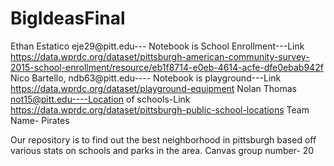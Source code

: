 # BigIdeasFinal
Ethan Estatico eje29@pitt.edu--- Notebook is School Enrollment---Link https://data.wprdc.org/dataset/pittsburgh-american-community-survey-2015-school-enrollment/resource/eb1f8714-e0eb-4614-acfe-dfe0ebab942f
Nico Bartello, ndb63@pitt.edu---- Notebook is playground---Link https://data.wprdc.org/dataset/playground-equipment
Nolan Thomas not15@pitt.edu----Location of schools-Link https://data.wprdc.org/dataset/pittsburgh-public-school-locations
Team Name- Pirates 



Our repository is to find out the best neighborhood in pittsburgh based off various stats on schools and parks in the area. 
Canvas group number- 20
